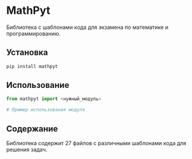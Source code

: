 # MathPyt

Библиотека с шаблонами кода для экзамена по математике и программированию.

## Установка

```bash
pip install mathpyt
```

## Использование

```python
from mathpyt import <нужный_модуль>

# Пример использования модуля
```

## Содержание

Библиотека содержит 27 файлов с различными шаблонами кода для решения задач. 